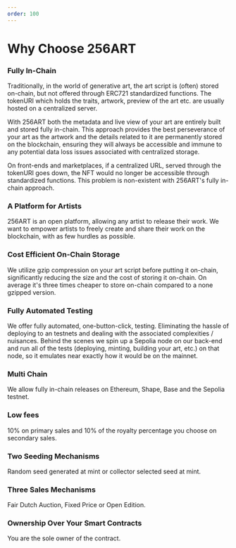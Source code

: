 ```yaml
---
order: 100
---
```


# Why Choose 256ART

### Fully In-Chain

Traditionally, in the world of generative art, the art script is (often) stored on-chain, but not offered through ERC721 standardized functions. The tokenURI which holds the traits, artwork, preview of the art etc. are usually hosted on a centralized server.

With 256ART both the metadata and live view of your art are entirely built and stored fully in-chain. This approach provides the best perseverance of your art as the artwork and the details related to it are permanently stored on the blockchain, ensuring they will always be accessible and immune to any potential data loss issues associated with centralized storage.

On front-ends and marketplaces, if a centralized URL, served through the tokenURI goes down, the NFT would no longer be accessible through standardized functions. This problem is non-existent with 256ART's fully in-chain approach.

### A Platform for Artists

256ART is an open platform, allowing any artist to release their work. We want to empower artists to freely create and share their work on the blockchain, with as few hurdles as possible.

### Cost Efficient On-Chain Storage

We utilize gzip compression on your art script before putting it on-chain, significantly reducing the size and the cost of storing it on-chain. On average it's three times cheaper to store on-chain compared to a none gzipped version.

### Fully Automated Testing

We offer fully automated, one-button-click, testing. Eliminating the hassle of deploying to an testnets and dealing with the associated complexities / nuisances. Behind the scenes we spin up a Sepolia node on our back-end and run all of the tests (deploying, minting, building your art, etc.) on that node, so it emulates near exactly how it would be on the mainnet.

### Multi Chain

We allow fully in-chain releases on Ethereum, Shape, Base and the Sepolia testnet.

### Low fees

10% on primary sales and 10% of the royalty percentage you choose on secondary sales.

### Two Seeding Mechanisms

Random seed generated at mint or collector selected seed at mint.

### Three Sales Mechanisms

Fair Dutch Auction, Fixed Price or Open Edition.

### Ownership Over Your Smart Contracts

You are the sole owner of the contract.
